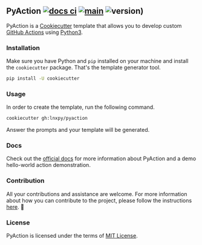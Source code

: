 ## PyAction [![docs ci](https://github.com/lnxpy/pyaction/actions/workflows/docs.yml/badge.svg?branch=main)](https://github.com/lnxpy/pyaction/actions/workflows/docs.yml) [![main](https://github.com/lnxpy/pyaction/actions/workflows/main.yml/badge.svg)](https://github.com/lnxpy/pyaction/actions/workflows/main.yml) ![version)](https://img.shields.io/github/v/tag/lnxpy/pyaction?label=Version)



PyAction is a [Cookiecutter](https://cookiecutter.io) template that allows you to develop custom [GitHub Actions](https://docs.github.com/en/actions) using [Python3](https://python.org/).

<!-- > [!NOTE]
> Read ["Writing GitHub Actions in Python"](https://imsadra.me/writing-github-actions-in-python) article that walks you through a hello-world example. -->

### Installation
Make sure you have Python and `pip` installed on your machine and install the `cookiecutter` package. That's the template generator tool.

```sh
pip install -U cookiecutter
```

### Usage
In order to create the template, run the following command.

```sh
cookiecutter gh:lnxpy/pyaction
```

Answer the prompts and your template will be generated.

### Docs
Check out the [official docs](https://pyaction.imsadra.me) for more information about PyAction and a demo hello-world action demonstration.

### Contribution
All your contributions and assistance are welcome. For more information about how you can contribute to the project, please follow the instructions [here](https://pyaction.imsadra.me/contributing). :beers:

### License
PyAction is licensed under the terms of [MIT License](LICENSE).
